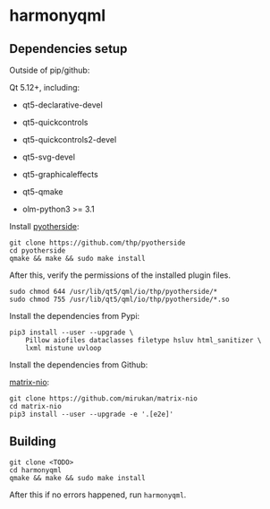 # harmonyqml

## Dependencies setup

Outside of pip/github:

Qt 5.12+, including:
- qt5-declarative-devel
- qt5-quickcontrols
- qt5-quickcontrols2-devel
- qt5-svg-devel
- qt5-graphicaleffects
- qt5-qmake

- olm-python3 >= 3.1

Install [pyotherside](https://github.com/thp/pyotherside):

    git clone https://github.com/thp/pyotherside
    cd pyotherside
    qmake && make && sudo make install

After this, verify the permissions of the installed plugin files.

    sudo chmod 644 /usr/lib/qt5/qml/io/thp/pyotherside/*
    sudo chmod 755 /usr/lib/qt5/qml/io/thp/pyotherside/*.so

Install the dependencies from Pypi:

    pip3 install --user --upgrade \
        Pillow aiofiles dataclasses filetype hsluv html_sanitizer \
        lxml mistune uvloop

Install the dependencies from Github:

[matrix-nio](https://github.com/mirukan/matrix-nio):

    git clone https://github.com/mirukan/matrix-nio
    cd matrix-nio
    pip3 install --user --upgrade -e '.[e2e]'

## Building

    git clone <TODO>
    cd harmonyqml
    qmake && make && sudo make install

After this if no errors happened, run `harmonyqml`.
